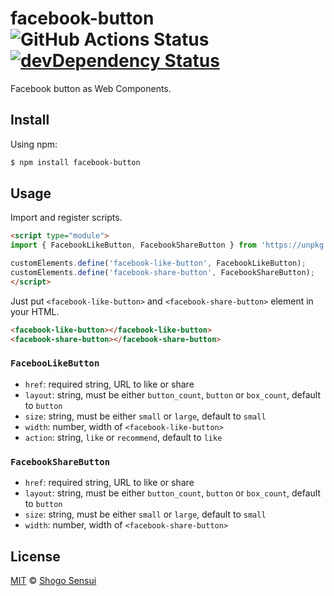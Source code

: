 # facebook-button ![GitHub Actions Status](https://github.com/1000ch/facebook-button/workflows/test/badge.svg?branch=master) [![devDependency Status](https://david-dm.org/1000ch/facebook-button/dev-status.svg)](https://david-dm.org/1000ch/facebook-button?type=dev)

Facebook button as Web Components.

## Install

Using npm:

```bash
$ npm install facebook-button
```

## Usage

Import and register scripts.

```html
<script type="module">
import { FacebookLikeButton, FacebookShareButton } from 'https://unpkg.com/facebook-button';

customElements.define('facebook-like-button', FacebookLikeButton);
customElements.define('facebook-share-button', FacebookShareButton);
</script>
```

Just put `<facebook-like-button>` and `<facebook-share-button>` element in your HTML.

```html
<facebook-like-button></facebook-like-button>
<facebook-share-button></facebook-share-button>
```

### `FacebooLikeButton`

- `href`: required string, URL to like or share
- `layout`: string, must be either `button_count`, `button` or `box_count`, default to `button`
- `size`: string, must be either `small` or `large`, default to `small`
- `width`: number, width of `<facebook-like-button>`
- `action`: string, `like` or `recommend`, default to `like`

### `FacebookShareButton`

- `href`: required string, URL to like or share
- `layout`: string, must be either `button_count`, `button` or `box_count`, default to `button`
- `size`: string, must be either `small` or `large`, default to `small`
- `width`: number, width of `<facebook-share-button>`
## License

[MIT](https://1000ch.mit-license.org) © [Shogo Sensui](https://github.com/1000ch)
